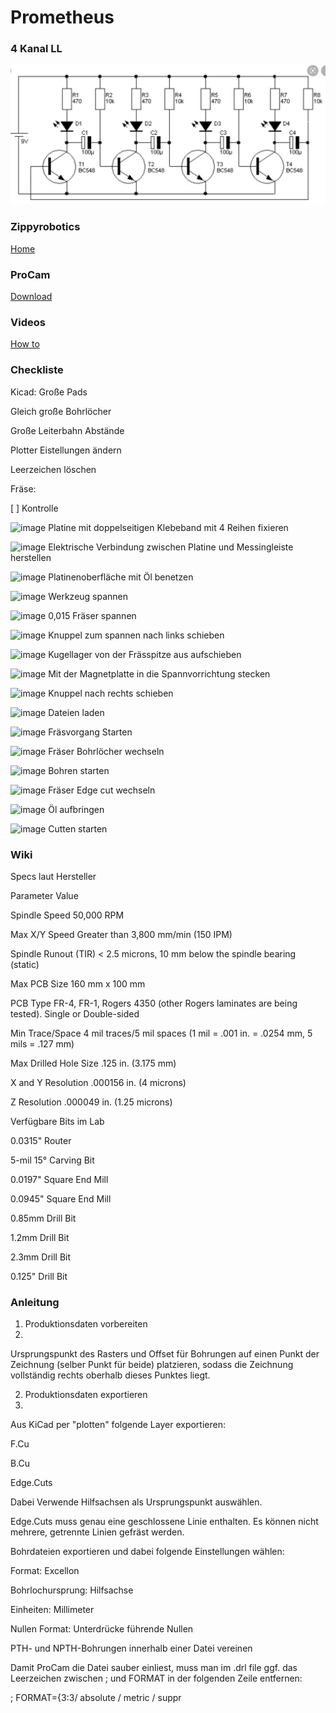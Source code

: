 # Prometheus

### 4 Kanal LL
![image](https://github.com/frankyhub/Prometheus/blob/main/4Kanal-LL.jpg)

### Zippyrobotics
[Home](https://www.zippyrobotics.com/)

### ProCam
[Download](https://www.zippyrobotics.com/download/)

### Videos
[How to](https://www.zippyrobotics.com/how-to/)


### Checkliste


Kicad:
Große Pads

Gleich große Bohrlöcher

Große Leiterbahn Abstände

Plotter Eistellungen ändern

Leerzeichen löschen

Fräse:

[ ] Kontrolle

![image](https://user-images.githubusercontent.com/61152841/133024511-c466d947-787a-40c3-9472-26b9eed16f23.png)
Platine mit doppelseitigen Klebeband mit 4 Reihen fixieren

![image](https://user-images.githubusercontent.com/61152841/133024515-001684ac-5d6f-4b46-9c72-55bb76597786.png)
Elektrische Verbindung zwischen Platine und Messingleiste herstellen 

![image](https://user-images.githubusercontent.com/61152841/133024522-5fab964f-aaa8-4713-85e9-57dde7770782.png)
Platinenoberfläche mit Öl benetzen

![image](https://user-images.githubusercontent.com/61152841/133024531-b6bcf558-6b07-4c51-828f-82c20d6c0feb.png)
Werkzeug spannen

![image](https://user-images.githubusercontent.com/61152841/133024533-dcb9017f-0364-4cfe-9347-7ef49f8077b7.png)
0,015 Fräser spannen 

![image](https://user-images.githubusercontent.com/61152841/133024536-e52bad55-eab8-471a-87a5-1ce290256fed.png)
Knuppel zum spannen nach links schieben 

![image](https://user-images.githubusercontent.com/61152841/133024541-81a7718d-7cee-46bf-a23b-57a314270ab3.png)
Kugellager von der Frässpitze aus aufschieben

![image](https://user-images.githubusercontent.com/61152841/133024543-dc8c29bc-0964-419d-b68b-318c637d514a.png)
Mit der Magnetplatte in die Spannvorrichtung stecken

![image](https://user-images.githubusercontent.com/61152841/133024547-b27df3cc-3e32-4db9-9898-bb9f91e55c84.png)
Knuppel nach rechts schieben

![image](https://user-images.githubusercontent.com/61152841/133024548-d963c83f-8696-4655-907c-b67786ce2e42.png)
Dateien laden

![image](https://user-images.githubusercontent.com/61152841/133024550-43bfecbb-2d55-4efe-857a-908e5ac23af5.png)
Fräsvorgang Starten

![image](https://user-images.githubusercontent.com/61152841/133024554-6d22cf59-ebc8-4b23-8df0-98c30efd95a3.png)
Fräser  Bohrlöcher wechseln

![image](https://user-images.githubusercontent.com/61152841/133024558-cd75e04c-3322-4734-8dcb-7b49291d75e6.png)
Bohren starten 

![image](https://user-images.githubusercontent.com/61152841/133024561-67c260a9-7973-48d2-9fb9-b8f7c7e467e1.png)
Fräser Edge cut wechseln

![image](https://user-images.githubusercontent.com/61152841/133024566-3b09abe0-b3cc-4cee-84d9-db570f43acb1.png)
Öl aufbringen 

![image](https://user-images.githubusercontent.com/61152841/133024569-1b5b8a5e-05e9-4a84-93ba-5c49f94c6701.png)
Cutten starten




### Wiki

Specs laut Hersteller

Parameter	Value

Spindle Speed	50,000 RPM

Max X/Y Speed	Greater than 3,800 mm/min (150 IPM)

Spindle Runout (TIR)	< 2.5 microns, 10 mm below the spindle bearing (static)

Max PCB Size	160 mm x 100 mm

PCB Type	FR-4, FR-1, Rogers 4350 (other Rogers laminates are being tested). Single or Double-sided

Min Trace/Space	4 mil traces/5 mil spaces (1 mil = .001 in. = .0254 mm, 5 mils = .127 mm)

Max Drilled Hole Size	.125 in. (3.175 mm)

X and Y Resolution	.000156 in. (4 microns)

Z Resolution	.000049 in. (1.25 microns)

Verfügbare Bits im Lab

0.0315" Router

5-mil 15° Carving Bit

0.0197" Square End Mill

0.0945" Square End Mill

0.85mm Drill Bit

1.2mm Drill Bit

2.3mm Drill Bit

0.125" Drill Bit


### Anleitung
1. Produktionsdaten vorbereiten
2. 
Ursprungspunkt des Rasters und Offset für Bohrungen auf einen Punkt der Zeichnung (selber Punkt für beide) platzieren, sodass die Zeichnung vollständig rechts oberhalb dieses Punktes liegt.


2. Produktionsdaten exportieren
3. 
Aus KiCad per "plotten" folgende Layer exportieren:


F.Cu

B.Cu

Edge.Cuts

Dabei Verwende Hilfsachsen als Ursprungspunkt auswählen.


Edge.Cuts muss genau eine geschlossene Linie enthalten. Es können nicht mehrere, getrennte Linien gefräst werden.


Bohrdateien exportieren und dabei folgende Einstellungen wählen:


Format: Excellon

Bohrlochursprung: Hilfsachse

Einheiten: Millimeter

Nullen Format: Unterdrücke führende Nullen

PTH- und NPTH-Bohrungen innerhalb einer Datei vereinen

Damit ProCam die Datei sauber einliest, muss man im .drl file ggf. das Leerzeichen zwischen ; und FORMAT in der folgenden Zeile entfernen:


; FORMAT={3:3/ absolute / metric / suppr


